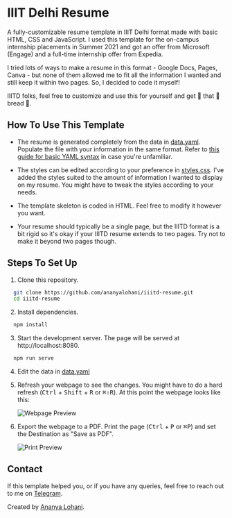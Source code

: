 # IIIT Delhi Resume

A fully-customizable resume template in IIIT Delhi format made with basic HTML, CSS and JavaScript. I used this template for the on-campus internship placements in Summer 2021 and got an offer from Microsoft (Engage) and a full-time internship offer from Expedia.

I tried lots of ways to make a resume in this format - Google Docs, Pages, Canva - but none of them allowed me to fit all the information I wanted and still keep it within two pages. So, I decided to code it myself!

IIITD folks, feel free to customize and use this for yourself and get :clap: that :clap: bread :clap:.

## How To Use This Template

- The resume is generated completely from the data in [data.yaml](data.yaml). Populate the file with your information in the same format. Refer to [this guide for basic YAML syntax](https://www.tutorialspoint.com/yaml/yaml_basics.htm) in case you're unfamiliar.

- The styles can be edited according to your preference in [styles.css](styles.css). I've added the styles suited to the amount of information I wanted to display on my resume. You might have to tweak the styles according to your needs.

- The template skeleton is coded in HTML. Feel free to modify it however you want.

- Your resume should typically be a single page, but the IIITD format is a bit rigid so it's okay if your IIITD resume extends to two pages. Try not to make it beyond two pages though.

## Steps To Set Up

1. Clone this repository.

```bash
  git clone https://github.com/ananyalohani/iiitd-resume.git
  cd iiitd-resume
```

2. Install dependencies.

```bash
  npm install
```

3. Start the development server. The page will be served at http://localhost:8080.

```bash
  npm run serve
```

4. Edit the data in [data.yaml](data.yaml)

5. Refresh your webpage to see the changes. You might have to do a hard refresh (<kbd>Ctrl</kbd> + <kbd>Shift</kbd> + <kbd>R</kbd> or <kbd>⌘⇧R</kbd>). At this point the webpage looks like this:

   ![Webpage Preview](images/screenshot1.png)

6. Export the webpage to a PDF. Print the page (<kbd>Ctrl</kbd> + <kbd>P</kbd> or <kbd>⌘P</kbd>) and set the Destination as "Save as PDF".

   ![Print Preview](images/screenshot2.png)

## Contact

If this template helped you, or if you have any queries, feel free to reach out to me on [Telegram](https://t.me/ananyalohani).

Created by [Ananya Lohani](https://lohani.dev).
